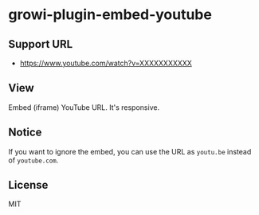 # growi-plugin-embed-youtube

## Support URL

- https://www.youtube.com/watch?v=XXXXXXXXXXX

## View

Embed (iframe) YouTube URL. It's responsive.

## Notice

If you want to ignore the embed, you can use the URL as `youtu.be` instead of `youtube.com`.

## License

MIT

